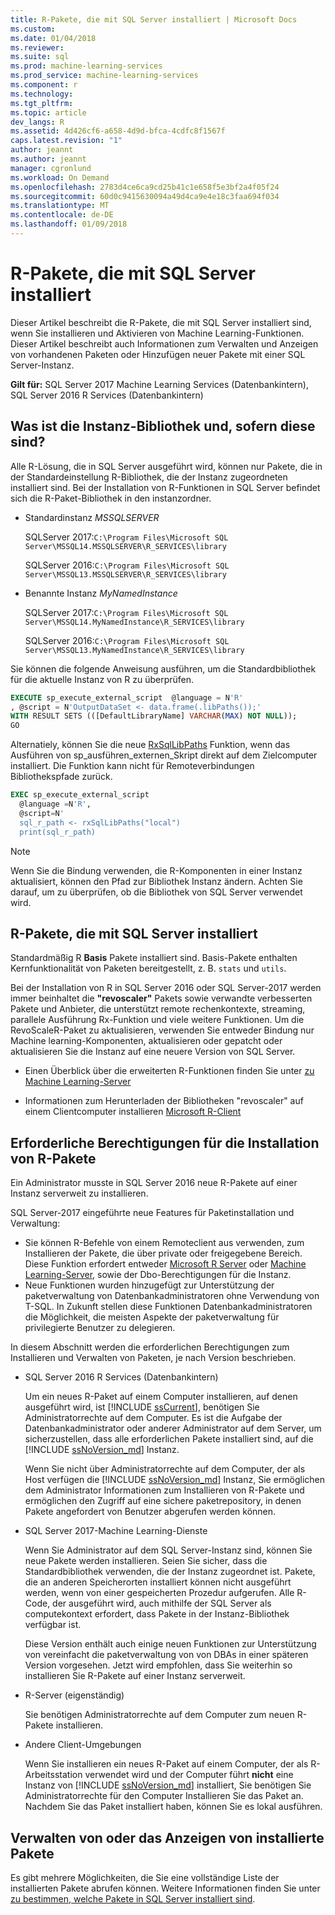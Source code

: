 ```yaml
---
title: R-Pakete, die mit SQL Server installiert | Microsoft Docs
ms.custom: 
ms.date: 01/04/2018
ms.reviewer: 
ms.suite: sql
ms.prod: machine-learning-services
ms.prod_service: machine-learning-services
ms.component: r
ms.technology: 
ms.tgt_pltfrm: 
ms.topic: article
dev_langs: R
ms.assetid: 4d426cf6-a658-4d9d-bfca-4cdfc8f1567f
caps.latest.revision: "1"
author: jeannt
ms.author: jeannt
manager: cgronlund
ms.workload: On Demand
ms.openlocfilehash: 2783d4ce6ca9cd25b41c1e658f5e3bf2a4f05f24
ms.sourcegitcommit: 60d0c9415630094a49d4ca9e4e18c3faa694f034
ms.translationtype: MT
ms.contentlocale: de-DE
ms.lasthandoff: 01/09/2018
---
```

# <a name="r-packages-installed-with-sql-server"></a>R-Pakete, die mit SQL Server installiert

Dieser Artikel beschreibt die R-Pakete, die mit SQL Server installiert sind, wenn Sie installieren und Aktivieren von Machine Learning-Funktionen. Dieser Artikel beschreibt auch Informationen zum Verwalten und Anzeigen von vorhandenen Paketen oder Hinzufügen neuer Pakete mit einer SQL Server-Instanz.

**Gilt für:** SQL Server 2017 Machine Learning Services (Datenbankintern), SQL Server 2016 R Services (Datenbankintern)

## <a name="what-is-the-instance-library-and-where-is-it"></a>Was ist die Instanz-Bibliothek und, sofern diese sind?

Alle R-Lösung, die in SQL Server ausgeführt wird, können nur Pakete, die in der Standardeinstellung R-Bibliothek, die der Instanz zugeordneten installiert sind. Bei der Installation von R-Funktionen in SQL Server befindet sich die R-Paket-Bibliothek in den instanzordner.

+ Standardinstanz *MSSQLSERVER* 

    SQLServer 2017:`C:\Program Files\Microsoft SQL Server\MSSQL14.MSSQLSERVER\R_SERVICES\library` 
    
    SQLServer 2016:`C:\Program Files\Microsoft SQL Server\MSSQL13.MSSQLSERVER\R_SERVICES\library`

+ Benannte Instanz *MyNamedInstance* 

    SQLServer 2017:`C:\Program Files\Microsoft SQL Server\MSSQL14.MyNamedInstance\R_SERVICES\library` 
    
    SQLServer 2016:`C:\Program Files\Microsoft SQL Server\MSSQL13.MyNamedInstance\R_SERVICES\library`

Sie können die folgende Anweisung ausführen, um die Standardbibliothek für die aktuelle Instanz von R zu überprüfen.

```sql
EXECUTE sp_execute_external_script  @language = N'R'
, @script = N'OutputDataSet <- data.frame(.libPaths());'
WITH RESULT SETS (([DefaultLibraryName] VARCHAR(MAX) NOT NULL));
GO
```

Alternatiely, können Sie die neue [RxSqlLibPaths](https://docs.microsoft.com/machine-learning-server/r-reference/revoscaler/rxsqllibpaths) Funktion, wenn das Ausführen von sp\_ausführen\_externen\_Skript direkt auf dem Zielcomputer installiert. Die Funktion kann nicht für Remoteverbindungen Bibliothekspfade zurück.

```sql
EXEC sp_execute_external_script
  @language =N'R',
  @script=N'
  sql_r_path <- rxSqlLibPaths("local")
  print(sql_r_path)
```

> [!NOTE]
> Wenn Sie die Bindung verwenden, die R-Komponenten in einer Instanz aktualisiert, können den Pfad zur Bibliothek Instanz ändern. Achten Sie darauf, um zu überprüfen, ob die Bibliothek von SQL Server verwendet wird.

## <a name="r-packages-installed-with-sql-server"></a>R-Pakete, die mit SQL Server installiert

Standardmäßig R **Basis** Pakete installiert sind. Basis-Pakete enthalten Kernfunktionalität von Paketen bereitgestellt, z. B. `stats` und `utils`.

Bei der Installation von R in SQL Server 2016 oder SQL Server-2017 werden immer beinhaltet die **"revoscaler"** Pakets sowie verwandte verbesserten Pakete und Anbieter, die unterstützt remote rechenkontexte, streaming, parallele Ausführung Rx-Funktion und viele weitere Funktionen. Um die RevoScaleR-Paket zu aktualisieren, verwenden Sie entweder Bindung nur Machine learning-Komponenten, aktualisieren oder gepatcht oder aktualisieren Sie die Instanz auf eine neuere Version von SQL Server.

+ Einen Überblick über die erweiterten R-Funktionen finden Sie unter [zu Machine Learning-Server](https://docs.microsoft.com/machine-learning-server/what-is-microsoft-r-server)

+ Informationen zum Herunterladen der Bibliotheken "revoscaler" auf einem Clientcomputer installieren [Microsoft R-Client](https://docs.microsoft.com/machine-learning-server/r-client/what-is-microsoft-r-client)

## <a name="permissions-required-for-installing-r-packages"></a>Erforderliche Berechtigungen für die Installation von R-Pakete

Ein Administrator musste in SQL Server 2016 neue R-Pakete auf einer Instanz serverweit zu installieren. 

SQL Server-2017 eingeführte neue Features für Paketinstallation und Verwaltung:

+ Sie können R-Befehle von einem Remoteclient aus verwenden, zum Installieren der Pakete, die über private oder freigegebene Bereich. Diese Funktion erfordert entweder [Microsoft R Server](https://docs.microsoft.com/machine-learning-server/install/r-server-install) oder [Machine Learning-Server](https://docs.microsoft.com/machine-learning-server/what-is-machine-learning-server), sowie der Dbo-Berechtigungen für die Instanz.
+ Neue Funktionen wurden hinzugefügt zur Unterstützung der paketverwaltung von Datenbankadministratoren ohne Verwendung von T-SQL. In Zukunft stellen diese Funktionen Datenbankadministratoren die Möglichkeit, die meisten Aspekte der paketverwaltung für privilegierte Benutzer zu delegieren.

In diesem Abschnitt werden die erforderlichen Berechtigungen zum Installieren und Verwalten von Paketen, je nach Version beschrieben.

+ SQL Server 2016 R Services (Datenbankintern)

    Um ein neues R-Paket auf einem Computer installieren, auf denen ausgeführt wird, ist [!INCLUDE [ssCurrent](..\..\includes\sscurrent-md.md)], benötigen Sie Administratorrechte auf dem Computer. Es ist die Aufgabe der Datenbankadministrator oder anderer Administrator auf dem Server, um sicherzustellen, dass alle erforderlichen Pakete installiert sind, auf die [!INCLUDE [ssNoVersion_md](..\..\includes\ssnoversion-md.md)] Instanz.

    Wenn Sie nicht über Administratorrechte auf dem Computer, der als Host verfügen die [!INCLUDE [ssNoVersion_md](..\..\includes\ssnoversion-md.md)] Instanz, Sie ermöglichen dem Administrator Informationen zum Installieren von R-Pakete und ermöglichen den Zugriff auf eine sichere paketrepository, in denen Pakete angefordert von Benutzer abgerufen werden können.

+ SQL Server 2017-Machine Learning-Dienste

    Wenn Sie Administrator auf dem SQL Server-Instanz sind, können Sie neue Pakete werden installieren. Seien Sie sicher, dass die Standardbibliothek verwenden, die der Instanz zugeordnet ist. Pakete, die an anderen Speicherorten installiert können nicht ausgeführt werden, wenn von einer gespeicherten Prozedur aufgerufen. Alle R-Code, der ausgeführt wird, auch mithilfe der SQL Server als computekontext erfordert, dass Pakete in der Instanz-Bibliothek verfügbar ist.

    Diese Version enthält auch einige neuen Funktionen zur Unterstützung von vereinfacht die paketverwaltung von von DBAs in einer späteren Version vorgesehen. Jetzt wird empfohlen, dass Sie weiterhin so installieren Sie R-Pakete auf einer Instanz serverweit.

+ R-Server (eigenständig)

    Sie benötigen Administratorrechte auf dem Computer zum neuen R-Pakete installieren.

+ Andere Client-Umgebungen

    Wenn Sie installieren ein neues R-Paket auf einem Computer, der als R-Arbeitsstation verwendet wird und der Computer führt **nicht** eine Instanz von [!INCLUDE [ssNoVersion_md](..\..\includes\ssnoversion-md.md)] installiert, Sie benötigen Sie Administratorrechte für den Computer Installieren Sie das Paket an. Nachdem Sie das Paket installiert haben, können Sie es lokal ausführen.

## <a name="managing-or-viewing-installed-packages"></a>Verwalten von oder das Anzeigen von installierte Pakete

Es gibt mehrere Möglichkeiten, die Sie eine vollständige Liste der installierten Pakete abrufen können. Weitere Informationen finden Sie unter [zu bestimmen, welche Pakete in SQL Server installiert sind](determine-which-packages-are-installed-on-sql-server.md).

